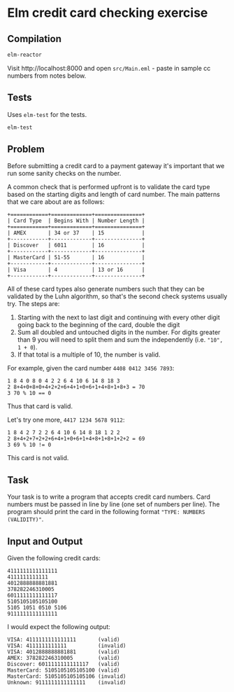 # Elm credit card checking exercise

## Compilation

```bash
elm-reactor
```

Visit http://localhost:8000 and open `src/Main.eml` - paste in sample cc numbers from
notes below.

## Tests

Uses `elm-test` for the tests.

```bash
elm-test
```

## Problem

Before submitting a credit card to a payment gateway it's important that we run some sanity checks on the number.

A common check that is performed upfront is to validate the card type based on the starting digits and length of card number. The main patterns that we care about are as follows:

    +============+=============+===============+
    | Card Type  | Begins With | Number Length |
    +============+=============+===============+
    | AMEX       | 34 or 37    | 15            |
    +------------+-------------+---------------+
    | Discover   | 6011        | 16            |
    +------------+-------------+---------------+
    | MasterCard | 51-55       | 16            |
    +------------+-------------+---------------+
    | Visa       | 4           | 13 or 16      |
    +------------+-------------+---------------+

All of these card types also generate numbers such that they can be validated by the Luhn algorithm, so that's the second check systems usually try. The steps are:

1. Starting with the next to last digit and continuing with every other digit going back to the beginning of the card, double the digit
2.  Sum all doubled and untouched digits in the number. For digits greater than 9 you will need to split them and sum the independently (i.e. `"10", 1 + 0`).
3. If that total is a multiple of 10, the number is valid.

For example, given the card number `4408 0412 3456 7893`:

    1 8 4 0 8 0 4 2 2 6 4 10 6 14 8 18 3
    2 8+4+0+8+0+4+2+2+6+4+1+0+6+1+4+8+1+8+3 = 70
    3 70 % 10 == 0

Thus that card is valid.

Let's try one more, `4417 1234 5678 9112`:

    1 8 4 2 7 2 2 6 4 10 6 14 8 18 1 2 2
    2 8+4+2+7+2+2+6+4+1+0+6+1+4+8+1+8+1+2+2 = 69
    3 69 % 10 != 0

This card is not valid.


## Task

Your task is to write a program that accepts credit card numbers. Card numbers must be passed in line by line (one set of numbers per line). The program should print the card in the following format `"TYPE: NUMBERS (VALIDITY)"`.


## Input and Output

Given the following credit cards:

    4111111111111111
    4111111111111
    4012888888881881
    378282246310005
    6011111111111117
    5105105105105100
    5105 1051 0510 5106
    9111111111111111

I would expect the following output:

    VISA: 4111111111111111       (valid)
    VISA: 4111111111111          (invalid)
    VISA: 4012888888881881       (valid)
    AMEX: 378282246310005        (valid)
    Discover: 6011111111111117   (valid)
    MasterCard: 5105105105105100 (valid)
    MasterCard: 5105105105105106 (invalid)
    Unknown: 9111111111111111    (invalid)
